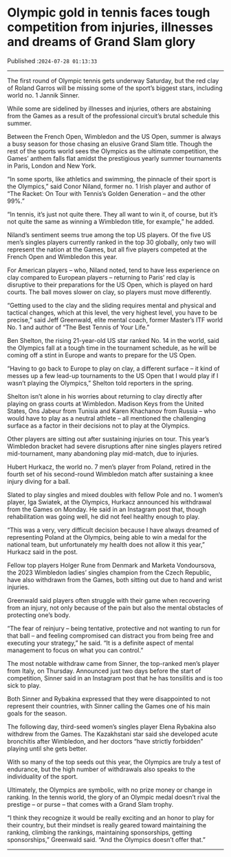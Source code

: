 # Olympic gold in tennis faces tough competition from injuries, illnesses and dreams of Grand Slam glory

Published :`2024-07-28 01:13:33`

---

The first round of Olympic tennis gets underway Saturday, but the red clay of Roland Garros will be missing some of the sport’s biggest stars, including world no. 1 Jannik Sinner.

While some are sidelined by illnesses and injuries, others are abstaining from the Games as a result of the professional circuit’s brutal schedule this summer.

Between the French Open, Wimbledon and the US Open, summer is always a busy season for those chasing an elusive Grand Slam title. Though the rest of the sports world sees the Olympics as the ultimate competition, the Games’ anthem falls flat amidst the prestigious yearly summer tournaments in Paris, London and New York.

“In some sports, like athletics and swimming, the pinnacle of their sport is the Olympics,” said Conor Niland, former no. 1 Irish player and author of “The Racket: On Tour with Tennis’s Golden Generation – and the other 99%.”

“In tennis, it’s just not quite there. They all want to win it, of course, but it’s not quite the same as winning a Wimbledon title, for example,” he added.

Niland’s sentiment seems true among the top US players. Of the five US men’s singles players currently ranked in the top 30 globally, only two will represent the nation at the Games, but all five players competed at the French Open and Wimbledon this year.

For American players – who, Niland noted, tend to have less experience on clay compared to European players – returning to Paris’ red clay is disruptive to their preparations for the US Open, which is played on hard courts. The ball moves slower on clay, so players must move differently.

“Getting used to the clay and the sliding requires mental and physical and tactical changes, which at this level, the very highest level, you have to be precise,” said Jeff Greenwald, elite mental coach, former Master’s ITF world No. 1 and author of “The Best Tennis of Your Life.”

Ben Shelton, the rising 21-year-old US star ranked No. 14 in the world, said the Olympics fall at a tough time in the tournament schedule, as he will be coming off a stint in Europe and wants to prepare for the US Open.

“Having to go back to Europe to play on clay, a different surface – it kind of messes up a few lead-up tournaments to the US Open that I would play if I wasn’t playing the Olympics,” Shelton told reporters in the spring.

Shelton isn’t alone in his worries about returning to clay directly after playing on grass courts at Wimbledon. Madison Keys from the United States, Ons Jabeur from Tunisia and Karen Khachanov from Russia – who would have to play as a neutral athlete – all mentioned the challenging surface as a factor in their decisions not to play at the Olympics.

Other players are sitting out after sustaining injuries on tour. This year’s Wimbledon bracket had severe disruptions after nine singles players retired mid-tournament, many abandoning play mid-match, due to injuries.

Hubert Hurkacz, the world no. 7 men’s player from Poland, retired in the fourth set of his second-round Wimbledon match after sustaining a knee injury diving for a ball.

Slated to play singles and mixed doubles with fellow Pole and no. 1 women’s player, Iga Swiatek, at the Olympics, Hurkacz announced his withdrawal from the Games on Monday. He said in an Instagram post that, though rehabilitation was going well, he did not feel healthy enough to play.

“This was a very, very difficult decision because I have always dreamed of representing Poland at the Olympics, being able to win a medal for the national team, but unfortunately my health does not allow it this year,” Hurkacz said in the post.

Fellow top players Holger Rune from Denmark and Marketa Vondoursova, the 2023 Wimbledon ladies’ singles champion from the Czech Republic, have also withdrawn from the Games, both sitting out due to hand and wrist injuries.

Greenwald said players often struggle with their game when recovering from an injury, not only because of the pain but also the mental obstacles of protecting one’s body.

“The fear of reinjury – being tentative, protective and not wanting to run for that ball – and feeling compromised can distract you from being free and executing your strategy,” he said. “It is a definite aspect of mental management to focus on what you can control.”

The most notable withdraw came from Sinner, the top-ranked men’s player from Italy, on Thursday. Announced just two days before the start of competition, Sinner said in an Instagram post that he has tonsilitis and is too sick to play.

Both Sinner and Rybakina expressed that they were disappointed to not represent their countries, with Sinner calling the Games one of his main goals for the season.

The following day, third-seed women’s singles player Elena Rybakina also withdrew from the Games. The Kazakhstani star said she developed acute bronchitis after Wimbledon, and her doctors “have strictly forbidden” playing until she gets better.

With so many of the top seeds out this year, the Olympics are truly a test of endurance, but the high number of withdrawals also speaks to the individuality of the sport.

Ultimately, the Olympics are symbolic, with no prize money or change in ranking. In the tennis world, the glory of an Olympic medal doesn’t rival the prestige – or purse – that comes with a Grand Slam trophy.

“I think they recognize it would be really exciting and an honor to play for their country, but their mindset is really geared toward maintaining the ranking, climbing the rankings, maintaining sponsorships, getting sponsorships,” Greenwald said. “And the Olympics doesn’t offer that.”

---

